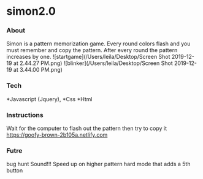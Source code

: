 # simon2.0
### About
Simon is a pattern memorization game. Every round colors flash and you must remember and copy the pattern. After every round the pattern increases by one.
![startgame](/Users/leila/Desktop/Screen Shot 2019-12-19 at 2.44.27 PM.png)
![blinker](/Users/leila/Desktop/Screen Shot 2019-12-19 at 3.44.00 PM.png)
### Tech
*Javascript (Jquery), 
*Css
*Html

### Instructions 
Wait for the computer to flash out the pattern then try to copy it
https://goofy-brown-2b105a.netlify.com


### Futre
bug hunt
Sound!!!
Speed up on higher pattern
hard mode that adds a 5th button
